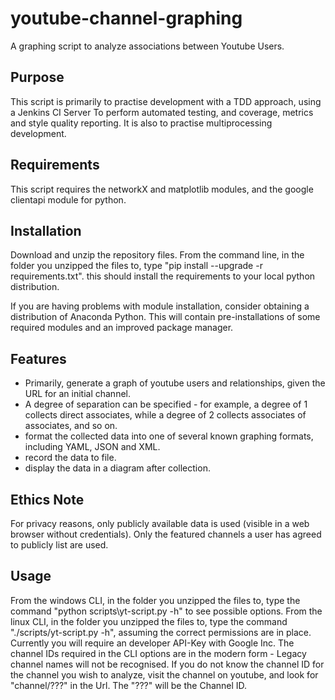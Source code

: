 # youtube-channel-graphing

A graphing script to analyze associations between Youtube Users.

## Purpose

This script is primarily to practise development with a TDD approach, using a Jenkins CI Server
To perform automated testing, and coverage, metrics and style quality reporting. It is also to
practise multiprocessing development.

## Requirements

This script requires the networkX and matplotlib modules, and the google clientapi module for python.

## Installation

Download and unzip the repository files.
From the command line, in the folder you unzipped the files to, type "pip install --upgrade -r requirements.txt". this should install the requirements to your local python distribution.

If you are having problems with module installation, consider obtaining a distribution of Anaconda Python. This will contain pre-installations of some required modules and an improved package manager.

## Features

- Primarily, generate a graph of youtube users and relationships, given the URL for an initial channel.
- A degree of separation can be specified - for example, a degree of 1 collects direct associates, while a degree of 2 collects associates of associates, and so on.
- format the collected data into one of several known graphing formats, including YAML, JSON and XML.
- record the data to file.
- display the data in a diagram after collection.

## Ethics Note

For privacy reasons, only publicly available data is used (visible in a web browser without credentials). 
Only the featured channels a user has agreed to publicly list are used.

## Usage

From the windows CLI, in the folder you unzipped the files to, type the command "python scripts\yt-script.py -h" to see possible options.
From the linux CLI, in the folder you unzipped the files to, type the command "./scripts/yt-script.py -h", assuming the correct permissions are in place.
Currently you will require an developer API-Key with Google Inc.
The channel IDs required in the CLI options are in the modern form - Legacy channel names will not be recognised.
If you do not know the channel ID for the channel you wish to analyze, visit the channel on youtube, and look for "channel/???" in the Url. The "???" will be the Channel ID. 